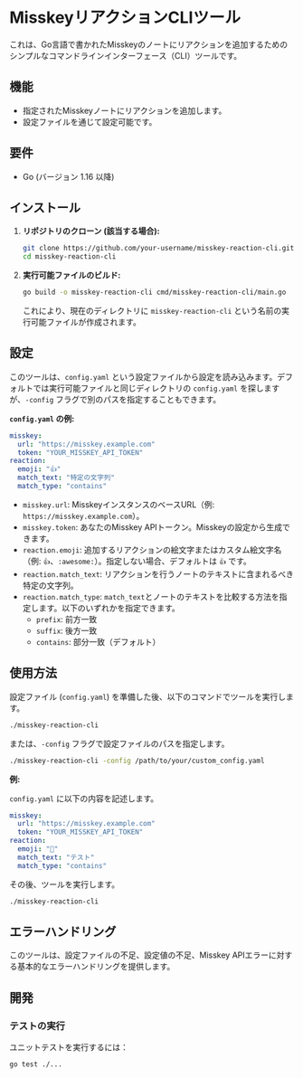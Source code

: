# MisskeyリアクションCLIツール

これは、Go言語で書かれたMisskeyのノートにリアクションを追加するためのシンプルなコマンドラインインターフェース（CLI）ツールです。

## 機能

- 指定されたMisskeyノートにリアクションを追加します。
- 設定ファイルを通じて設定可能です。

## 要件

- Go (バージョン 1.16 以降)

## インストール

1.  **リポジトリのクローン (該当する場合):**

    ```bash
    git clone https://github.com/your-username/misskey-reaction-cli.git
    cd misskey-reaction-cli
    ```

2.  **実行可能ファイルのビルド:**

    ```bash
    go build -o misskey-reaction-cli cmd/misskey-reaction-cli/main.go
    ```

    これにより、現在のディレクトリに `misskey-reaction-cli` という名前の実行可能ファイルが作成されます。

## 設定

このツールは、`config.yaml` という設定ファイルから設定を読み込みます。デフォルトでは実行可能ファイルと同じディレクトリの `config.yaml` を探しますが、`-config` フラグで別のパスを指定することもできます。

**`config.yaml` の例:**

```yaml
misskey:
  url: "https://misskey.example.com"
  token: "YOUR_MISSKEY_API_TOKEN"
reaction:
  emoji: "👍"
  match_text: "特定の文字列"
  match_type: "contains"
```

-   `misskey.url`: MisskeyインスタンスのベースURL（例: `https://misskey.example.com`）。
-   `misskey.token`: あなたのMisskey APIトークン。Misskeyの設定から生成できます。
-   `reaction.emoji`: 追加するリアクションの絵文字またはカスタム絵文字名（例: `👍`、`:awesome:`）。指定しない場合、デフォルトは `👍` です。
-   `reaction.match_text`: リアクションを行うノートのテキストに含まれるべき特定の文字列。
-   `reaction.match_type`: `match_text`とノートのテキストを比較する方法を指定します。以下のいずれかを指定できます。
    -   `prefix`: 前方一致
    -   `suffix`: 後方一致
    -   `contains`: 部分一致（デフォルト）

## 使用方法

設定ファイル (`config.yaml`) を準備した後、以下のコマンドでツールを実行します。

```bash
./misskey-reaction-cli
```

または、`-config` フラグで設定ファイルのパスを指定します。

```bash
./misskey-reaction-cli -config /path/to/your/custom_config.yaml
```

**例:**

`config.yaml` に以下の内容を記述します。

```yaml
misskey:
  url: "https://misskey.example.com"
  token: "YOUR_MISSKEY_API_TOKEN"
reaction:
  emoji: "🎉"
  match_text: "テスト"
  match_type: "contains"
```

その後、ツールを実行します。

```bash
./misskey-reaction-cli
```

## エラーハンドリング

このツールは、設定ファイルの不足、設定値の不足、Misskey APIエラーに対する基本的なエラーハンドリングを提供します。

## 開発

### テストの実行

ユニットテストを実行するには：

```bash
go test ./...
```